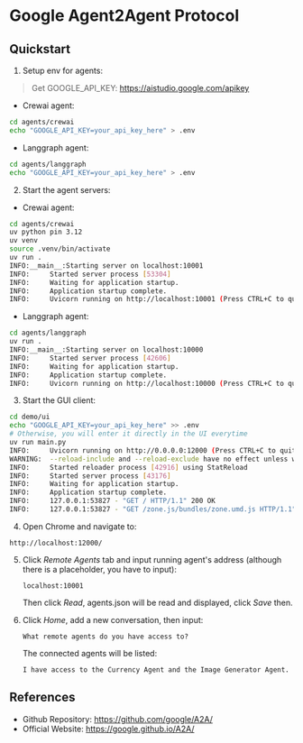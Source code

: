 # Google Agent2Agent Protocol

## Quickstart

1. Setup env for agents:

> Get GOOGLE_API_KEY: https://aistudio.google.com/apikey

- Crewai agent:

```bash
cd agents/crewai
echo "GOOGLE_API_KEY=your_api_key_here" > .env
```

- Langgraph agent:

```bash
cd agents/langgraph
echo "GOOGLE_API_KEY=your_api_key_here" > .env
```

2. Start the agent servers:

- Crewai agent:
```bash
cd agents/crewai
uv python pin 3.12
uv venv
source .venv/bin/activate
uv run .
INFO:__main__:Starting server on localhost:10001
INFO:     Started server process [53304]
INFO:     Waiting for application startup.
INFO:     Application startup complete.
INFO:     Uvicorn running on http://localhost:10001 (Press CTRL+C to quit)
```

- Langgraph agent:
```bash
cd agents/langgraph
uv run .
INFO:__main__:Starting server on localhost:10000
INFO:     Started server process [42606]
INFO:     Waiting for application startup.
INFO:     Application startup complete.
INFO:     Uvicorn running on http://localhost:10000 (Press CTRL+C to quit)
```

3. Start the GUI client:
```bash
cd demo/ui
echo "GOOGLE_API_KEY=your_api_key_here" >> .env
# Otherwise, you will enter it directly in the UI everytime
uv run main.py
INFO:     Uvicorn running on http://0.0.0.0:12000 (Press CTRL+C to quit)
WARNING:  --reload-include and --reload-exclude have no effect unless watchfiles is installed.
INFO:     Started reloader process [42916] using StatReload
INFO:     Started server process [43176]
INFO:     Waiting for application startup.
INFO:     Application startup complete.
INFO:     127.0.0.1:53827 - "GET / HTTP/1.1" 200 OK
INFO:     127.0.0.1:53827 - "GET /zone.js/bundles/zone.umd.js HTTP/1.1" 200 OK
```

4. Open Chrome and navigate to:
```
http://localhost:12000/
```

5. Click _Remote Agents_ tab and input running agent's address (although there is a placeholder, you have to input):

   ```
   localhost:10001
   ```
   Then click _Read_, agents.json will be read and displayed, click _Save_ then.

6. Click _Home_, add a new conversation, then input:
   ```
   What remote agents do you have access to?
   ```
   The connected agents will be listed:
   ```
   I have access to the Currency Agent and the Image Generator Agent.
   ```


## References
- Github Repository: https://github.com/google/A2A/
- Official Website: https://google.github.io/A2A/